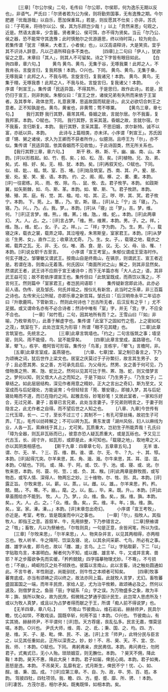 <!-- { "loadSidebar": true } -->
　　　[三章]「尔公尔侯」二句，毛传曰「尔公耶，尔侯耶，何为逸乐无期以反也」，非语气。严氏曰：「尔贤者若为公为侯，则将勤劳国事，无有逸豫之期。今尔肥遯『优哉游哉』以自乐，愿加保重耳。」若是，则反愿其不仕矣；亦非。苏氏曰：「子苟来，将待尔以公、侯，其为乐顾岂少哉！」以上「贲然来思」句观之，近是。然语太直率，少含蓄。贤者果公、侯可饵，亦不得为贤矣。当云「尔乃公、侯之器，恐不能常守其逸豫；此时慎勉尔之优游遁思，终以待时耳」，较为宛合。若集传谓「犹言『横来，大者王，小者侯』也」，以汉高语释诗，大是笑资。宜乎其不识诗人辞意，凡以己语所释自多不类也。
　　[四章]上二句曰「伊人」，犹欲留之之意。末章曰「其人」，则其人不可留矣。诗之下字皆有眼目如此。
　　【白驹四章，章六句。】
　　黄鸟
黄鸟、黄鸟，无集于谷，无啄我粟！此邦之人，不我肯谷。言旋言归，复我邦族！本韵。○兴也。下同。
黄鸟、黄鸟，无集于桑，无啄我粱！此邦之人，不我与明。言旋言归，复我诸兄！本韵。
黄鸟、黄鸟，无集于栩，无啄我黍！此邦之人，不我与处。言旋言归，复我诸父！本韵。
　　小序谓「刺宣王」。集传谓「民适异国，不得其所，于是思归，故作此诗」。若是，民仍归于宣王，则非刺矣。朱郁仪曰：「宣王之世，诸侯兄弟有失所而来依于王室者。及其季年，政体怠荒，礼意衰薄，思返故国而赋是诗」。此又必欲切合刺王之意者。正不知孰是也。黄鸟，黄雀也，非黄莺；莺不啄粟。
　　【黄鸟三章，章七句。】
　　我行其野
我行其野，蔽芾其樗。昏姻之故，言就尔居。尔不我畜，复我邦家。本韵。○赋也。下同。
我行其野，言采其蓫。昏姻之故，言就尔宿。尔不我畜，言归斯复。本韵。
我行其野，言采其葍。不思旧姻，求尔新特。诚不以富，亦祇以异。本韵。
　　此诗与上篇相类，亦未详。小序谓「刺宣王」。苏氏因谓「甥、舅之诸侯，求入为王卿而不获者所作」，似臆测。且呼王为「尔」，亦不似。集传谓「民适异国，依其昏姻而不见收恤」，于此诗固类，然无所关系也。
　　【我行其野三章，章六句。】
　　斯干
秩、秩、斯、干。幽、幽、南、山。本韵。[评]以形胜起。如、竹、苞、矣、；如、松、茂、矣。[评]植物。兄、及、弟、矣。式、相、好、矣。无、相、犹、本韵。矣。[评]再叙天伦。○赋也。下同。
似、续、妣、、祖。筑、室、百、堵。[评]始及筑室。西、南、其、户。爰、居、爰、处。爰、笑、爰、语。本韵。
约、之、阁、阁。椓、之、橐、橐。本韵。[评]一往密练。风、、雨、攸、除。鸟、、鼠、攸、去。君子攸芋。本韵。
如跂斯翼，如矢斯棘，如、鸟、斯、革。本韵。如、翚、斯、飞。君子攸跻。本韵。
殖、殖、其、庭。有、觉、其、楹。哙、哙、其、正。哕、哕、其、冥。君子攸宁。本韵。
下。莞。上。簟。，乃。安。斯。寝。。[评]从上「宁」出「寝」。乃。寝。乃。兴。，乃。占。我。梦。。本韵。[评]从「寝」出「梦」。吉。梦。维。何。？[评]正言梦。维。熊。，维。罴。；维。虺。，维。蛇。。本韵。[评]此两章幻。
大。人。占。之。：[评]言占梦。「维。熊，维罴，本韵。男。子。之。祥。；维。虺。，维。蛇。，女。子。之。祥。」。二「祥」字为韵。
乃。生。男。子。，载寝之床，载衣之裳，载弄之璋。其泣喤喤，朱芾斯皇，室家君王。本韵。[评]从梦出「生男、女」，直作二比；收章法尤奇。
乃。生。女。子。，载寝之地，载衣之裼，载弄之瓦。无、非、无、仪。唯、酒、食、是、议。无、父、母、诒、罹、！本韵。[评]说女职千古至言。
　　小序谓「宣王考室」。朱郁仪谓成王营洛时作。何玄子踵之。邹肇敏又谓武王。按南山自是终南山，在镐京，则谓武王、宣王者近是。若谓在洛，则南山无着落。何氏因以「南面所对之山」解之，则其非显然矣。然谓武王者，武王诗不应厕于宣王诸诗中；而下无羊篇亦有「大人占之」语，其非武王益可见；故不若依序谓宣王也。集传但曰「此筑室既成，而燕饮以落之」，不言何王。然则篇中「室家君王」者岂民间语耶！
　　集传疑新宫即此诗。此亦必前人语。伪传、说及邹氏、何氏并祖之。按仪礼有新宫，此当时之乐章，非三百篇之诗也。左传宋元公所赋，亦即乐章之新宫耳。邹氏曰：「后汉明帝永平二年诏亦曰『升歌鹿鸣，下管新宫』，然则此何诗也？岂古所无者，后汉反有之乎！」尤不足据。或又谓命名亦有不必合诗者；然诗中唯有「室」字，并无「宫」字，不应全不合也。
　　[一章]「如竹苞」二句，因其地所有而？之。王雪山曰「『如』非喻，乃枚举焉尔」，此善于解虚字也。集传谓「此室下之固如竹之苞，上之密如松之茂」，筑室在下，此处岂宜先为形容！所谓「眼不见其睫」也。
　　[二章]此章言筑室也。先统言之。
　　[三章]此章言筑墙也。「约之」二句言版筑之事；墙坚密，则风、雨不能侵，鸟、鼠不能穿矣。
　　[四章]此章言堂成，盖路寝也。「鸟革，翚飞」，栋宇、檐阿皆可形容。集传分「鸟革」言栋宇，「翚飞」言檐阿，非。
　　[五章]此章言室成，盖燕寝也。
　　[六章、七章]堂、室之制已备言之，下乃为颂祷之词，犹后世作上梁文也。居室之庆莫过于子孙繁衍，故言其生男子、女子；且必愿其男、女之善，方可承先启后，为父母光。然男、女之善于何可见，乃借物类之熊、罴、虺、蛇比之。然何以见其可比于熊、罴、虺、蛇，则又借梦言之。梦何以知，则又借大人占之而知之。于是下始以「乃生男子」、「乃生女子」二章结之。如此层层结构，深见作者用意之精妙。正大之言出之奇幻，斯为至文。又室成而与后妃寝处，方能诞育；今但轻轻言「莞、簟安寝」，即接入梦，其与后妃寝处略而不道，而已在隐约之间。起雅去俗，妙笔妙笔！又居此室者，一家和乐好合，无过兄弟、妻子；首章已言兄弟，此处当言妻子。于兄弟则明言之，于妻子则隐言之，此尤作者之自得。而不望后世之人知之也。
　　[八章、九章]今世传有三代玉璋，长一、二寸，至长不过三寸；其制不一；有孔可穿丝绳，故初生子可弄。「瓦」，毛传以纺砖解之；不可以砖为瓦。黄东发谓「湖州风俗，妇人以麻线为业，人各一瓦，索麻线于其上」，尤可笑。瓦质重大，岂初生子所能弄哉！孔氏曰「璋为全器，则瓦非瓦砾而已」，彼意亦恐人疑瓦质重大，或是瓦砾也。予又见三代古玉，长、阔寸许，如瓦形，或即是此，未可知也。「载寝之地」，取地卑之义，亦以其阴类相感也。
　　【斯干九章：四章章七句，五章章五句。】
　　无羊
谁、谓、尔、无、羊、？三、百、维、群。谁、谓、尔、无、牛、？九、十、其、犉。本韵。[评]起得兀突。尔羊来思，其、角、濈、濈。尔牛来思，其、耳、湿、湿。本韵。○赋也。下同。
或、降、于、阿。或、饮、于、池。或、寝、或、讹。尔牧来思，本韵。何、蓑、何、笠、；或、负、其、糇。[评]此两章是群牧图，或写物态，或写人情、深得人、物两忘之妙。三十维物，尔、牲、则、具。本韵。[评]露正旨。
尔牧来思，以。薪。以。蒸。，以。雌。以。雄。。尔羊来思，矜。矜。兢。兢。，不。骞。不。崩。。麾。之。以。肱。，毕。来。既。升。。本韵。[评]此章虽图绘亦不能到。
牧。人。乃。梦。，众。维。鱼。矣。，旐。维。旟。本韵。矣。。大。人。占。之。：「众。维。鱼。矣。，实。维。丰。年。；旐。维。旟。矣。，室。家。溱。溱。。」本韵。[评]末章忽出奇幻。
　　小序谓「宣王考牧」，亦近是。考室，考牧，皆是既废而中兴之事也。
　　[一章]「尔」，指牧人。其指牧人，即指王之意。首叙羊、牛，先用排整，下乃参错言之。
　　[二章]祭飨谓之「牲」；畜牧，凡以为祭飨也。「尔牲则具」一句是正意，余皆闲笔，所以为佳。
　　[三章]「尔牧来思」，「尔羊来思」，人、物夹杂并言，以见其两相得，亦两相忘也。牧人听羊、牛之降阿、饮柒及寝、讹，以其余间采薪、弋鸟，所必有之事。雌、雄字从隹，即鸟也，故以「雌、雄」言鸟。上二「以」字贴取薪，下二「以」字贴取鸟言，本甚明白。解者何为不知，或以雌、雄言羊、牛，又或并言禽、兽耶？羊之步履欲争先而实缓，「矜矜兢兢」四字描摹物理尤妙。「不骞」，不亏损也；「不崩」，崎岖险仄之处不倾跌也。彼篇以言南山，此以言畜，诗之触处圆通如此。不言牛者，羊性刚逆，尚能驯扰，则牛性之本顺者可知矣。
　　[四章]牧事蕃育底成，亦当有颂祷之词以终之，故法亦同上篇。此就牧人言梦，尤幻。畜牧蕃盛固富国之一端，而年丰民庶，家给人足，尤为治平攸赖，故颂祷必及之。然何以遽及，则借梦言之。鱼丽「丽」字疑系「众」字之误。为万物盛多之象，故为丰年；旟、旐所以聚众，故为民庶。假微贱之梦通乎国计民生，此岂常人思虑所及！或以为牧人真梦，或且以为占梦者得而献之于王，所谓「痴人前不得说梦」也。
　　【无羊四章，章八句。】
　　节南山
节彼南山，维石岩岩。赫赫师尹，民具尔瞻，忧心如惔，不敢戏谈。国既卒斩，何用不监！本韵。○兴也。
节彼南山，有实其猗。赫赫师尹，不平谓何！[评]怨。天方荐瘥，丧乱弘多。民言无嘉，憯莫惩嗟。本韵。○兴也。
尹氏大师，维、周、之、氐、；秉、国、之、均。四、方、是、维。天、子、是、毗。俾、民、不、迷。[评]上言「师尹」，此特分民与臣言之，以见其任重如此，正所以深责之。妙，妙！不、吊、昊、天。不、宜、空、我、师、！本韵。○赋也。下同。
弗躬弗亲，庶民弗信。本韵。弗问弗仕，勿罔君子。式夷式已，无小人殆。琐琐姻亚，则无膴仕。本韵。
？昊天不佣，降此鞠！本韵。昊天不惠，降此大戾！本韵。君子如届，俾民心阕。本韵。君子如夷，恶怒是违。本韵。
不吊昊天，乱靡有定，式月斯生，俾民不宁！忧、心、如、酲。谁、秉、国。成。？[评]应第三章。不、自、为、政，卒、劳、百、姓。本韵。
驾彼四牡，四牡项领。我、瞻、四、方。蹙、蹙、靡、所、骋、！本韵。[评]凄苦。
方茂尔恶，相尔矛矣。既夷既怿，如相本韵。矣。
